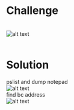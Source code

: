 # Challenge #
<br>![alt text](https://github.com/bzyo/CTFs/blob/master/2018/otter_ctf/memory_forensics/imgs/mem_forensics010-1.png)
<br><br>
# Solution #
pslist and dump notepad
<br>![alt text](https://github.com/bzyo/CTFs/blob/master/2018/otter_ctf/memory_forensics/imgs/mem_forensics010-2.png)<br>
find bc address
<br>![alt text](https://github.com/bzyo/CTFs/blob/master/2018/otter_ctf/memory_forensics/imgs/mem_forensics010-3.png)